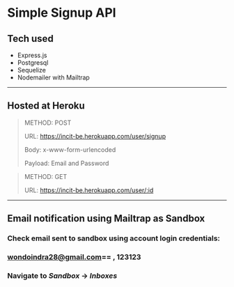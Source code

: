 # Simple Signup API

## Tech used
- Express.js
- Postgresql
- Sequelize
- Nodemailer with Mailtrap
---

## Hosted at Heroku
> METHOD: POST
>
> URL: https://incit-be.herokuapp.com/user/signup
>
> Body: x-www-form-urlencoded
>
> Payload: Email and Password

> METHOD: GET
>
> URL: https://incit-be.herokuapp.com/user/:id
---

## Email notification using Mailtrap as Sandbox
### Check email sent to sandbox using account login credentials:
### wondoindra28@gmail.com== , 123123
### Navigate to *Sandbox* -> *Inboxes*
